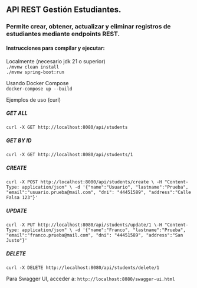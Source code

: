 ## API REST Gestión Estudiantes.   
### Permite crear, obtener, actualizar y eliminar registros de estudiantes mediante endpoints REST.

#### Instrucciones para compilar y ejecutar:

Localmente (necesario jdk 21 o superior)  
`./mvnw clean install`  
`./mvnw spring-boot:run`

Usando Docker Compose  
`docker-compose up --build`

Ejemplos de uso (curl)  

##### GET ALL  
`curl -X GET http://localhost:8080/api/students`

##### GET BY ID  
`curl -X GET http://localhost:8080/api/students/1`

##### CREATE  
`curl -X POST http://localhost:8080/api/students/create \
-H "Content-Type: application/json" \
-d '{"name":"Usuario", "lastname":"Prueba", "email":"usuario.prueba@mail.com", "dni": "44451589", "address":"Calle Falsa 123"}'`

##### UPDATE  
`curl -X PUT http://localhost:8080/api/students/update/1 \-H "Content-Type: application/json" \
-d '{"name":"Franco", "lastname":"Prueba", "email":"franco.prueba@mail.com", "dni": "44451589", "address":"San Justo"}'`

##### DELETE  
`curl -X DELETE http://localhost:8080/api/students/delete/1`

Para Swagger UI, acceder a:
`http://localhost:8080/swagger-ui.html`

